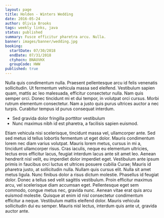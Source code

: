 ```yaml
---
layout: page
title: Holden - Winters Wedding
date: 2016-05-24
author: Olivia Brooks
tags: weekly links, java
status: published
summary: Fusce efficitur pharetra arcu. Nulla.
banner: images/banner/wedding.jpg
booking:
  startDate: 07/30/2018
  endDate: 07/31/2018
  ctyhocn: BNAUVHX
  groupCode: HWW
published: true
---
```

Nulla quis condimentum nulla. Praesent pellentesque arcu id felis venenatis sollicitudin. Ut fermentum vehicula massa sed eleifend. Vestibulum sapien quam, mattis ac leo malesuada, efficitur consectetur nulla. Nam quis semper orci. Donec tincidunt mi et dui tempor, in volutpat orci cursus. Morbi rutrum elementum consectetur. Nam a justo quis purus ultrices auctor a nec turpis. Curabitur tempus id purus consequat interdum.

* Sed gravida dolor fringilla porttitor vestibulum
* Nunc maximus nibh id est pharetra, a facilisis sapien euismod.

Etiam vehicula nisi scelerisque, tincidunt massa vel, ullamcorper ante. Sed sed metus id tellus lobortis fermentum ut eget dolor. Mauris condimentum lorem nec diam varius volutpat. Mauris lorem metus, cursus in mi a, tincidunt ullamcorper risus. Cras iaculis, neque eu elementum ultricies, lectus eros efficitur lacus, feugiat interdum lacus ante sit amet leo. Aenean hendrerit nisl velit, eu imperdiet dolor imperdiet eget. Vestibulum ante ipsum primis in faucibus orci luctus et ultrices posuere cubilia Curae; Mauris id pharetra justo, at sollicitudin nulla. Nullam quis cursus elit.
Nulla sit amet metus ligula. Nunc finibus dolor a risus dictum molestie. Phasellus id feugiat dolor. Donec a tellus sed velit sagittis vestibulum. Proin efficitur maximus arcu, vel scelerisque diam accumsan eget. Pellentesque eget sem commodo, congue metus nec, gravida nunc. Aenean vitae erat quis arcu euismod molestie. Quisque at enim id nisl consectetur condimentum efficitur a neque. Vestibulum mattis eleifend dolor. Mauris vehicula sollicitudin dui eu semper. Mauris nisl lectus, interdum quis ante ut, gravida auctor ante.
